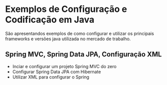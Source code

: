 # Exemplos de Configuração e Codificação em Java

São apresentandos exemplos de como configurar e utilizar os principais frameworks e versões java utilizada no mercado de trabalho. 

## Spring MVC, Spring Data JPA, Configuração XML

* Inciar e configurar um projeto Spring MVC do zero
* Configurar Spring Data JPA com Hibernate
* Utilizar XML para configurar o Spring
